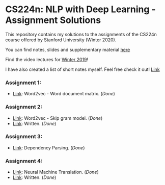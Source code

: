 # CS224n: NLP with Deep Learning - Assignment Solutions


This repository contains my solutions to the assignments of the CS224n course offered by Stanford University (Winter 2020).

You can find notes, slides and supplementary material [here](http://web.stanford.edu/class/cs224n/)

Find the video lectures for [Winter 2019](https://www.youtube.com/playlist?list=PLoROMvodv4rOhcuXMZkNm7j3fVwBBY42z)!

I have also created a list of short notes myself. Feel free check it out! [Link](https://github.com/akashgupta97/cs224n-winter-2020/tree/master/notes)

### Assignment 1:
- [Link](https://github.com/akashgupta97/cs224n-winter-2020/tree/master/assignment1): Word2vec - Word document matrix. (_Done_)

### Assignment 2:
- [Link](https://github.com/akashgupta97/cs224n-winter-2020/tree/master/assignment2): Word2vec - Skip gram model. (_Done_)
- [Link](https://github.com/akashgupta97/cs224n-winter-2020/blob/master/assignment2/assignment2_written.pdf): Written. (_Done_) 

### Assignment 3:
- [Link](https://github.com/akashgupta97/cs224n-winter-2020/tree/master/assignment3/student): Dependency Parsing. (_Done_)

### Assignment 4:
- [Link](https://github.com/akashgupta97/cs224n-winter-2020/tree/master/assignment4): Neural Machine Translation. (_Done_)
- [Link](https://github.com/akashgupta97/cs224n-winter-2020/blob/master/assignment4/assignment4_written.pdf): Written. (_Done_)
